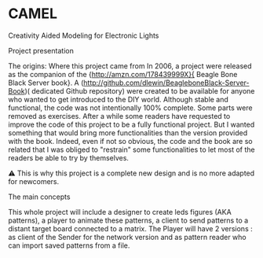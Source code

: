 # CAMEL
Creativity Aided Modeling for Electronic Lights

Project presentation

The origins: Where this project came from
In 2006, a project were released as the companion of the 
{http://amzn.com/178439999X}{ Beagle Bone Black Server book}. A (http://github.com/dlewin/BeagleboneBlack-Server-Book)(  dedicated Github repository) were created to be available for anyone who wanted to get introduced to the DIY world. 
Although stable and functional, the code was not intentionally 100\% complete. Some parts were  removed as exercises. 
After a while some readers have requested to improve the code of this project to be a fully functional project. But I wanted something that would bring more functionalities than the version provided with the book. Indeed, even if not so obvious, the code and the book are so related that I was obliged to "restrain" some functionalities to let most of the readers be able to try by themselves. 

⚠
This is why this project is a complete new design and is no more adapted for newcomers.

The main concepts

This whole project will include a designer to create leds figures (AKA patterns), a player to animate these patterns, a client to send patterns to a distant target board connected to a matrix. 
The Player will have 2 versions : as client of the Sender for the network version and as pattern reader who can import saved patterns from a file.
